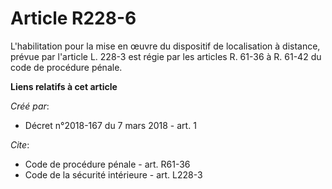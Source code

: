 # Article R228-6

L'habilitation pour la mise en œuvre du dispositif de localisation à distance, prévue par l'article L. 228-3 est régie par
les articles R. 61-36 à R. 61-42 du code de procédure pénale.

**Liens relatifs à cet article**

_Créé par_:

  - Décret n°2018-167 du 7 mars 2018 - art. 1

_Cite_:

  - Code de procédure pénale - art. R61-36
  - Code de la sécurité intérieure - art. L228-3
